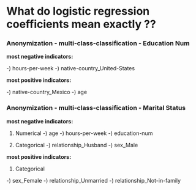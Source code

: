 # What do logistic regression coefficients mean **exactly** ??

### Anonymization - multi-class-classification - Education Num

**most negative indicators:**

-) hours-per-week
-) native-country_United-States

**most positive indicators:**

-) native-country_Mexico
-) age


### Anonymization - multi-class-classification - Marital Status

**most negative indicators:**

1. Numerical 
-) age
-) hours-per-week
-) education-num

2. Categorical
-) relationship_Husband
-) sex_Male

**most positive indicators:**

1. Categorical

-) sex_Female
-) relationship_Unmarried
-) relationship_Not-in-family